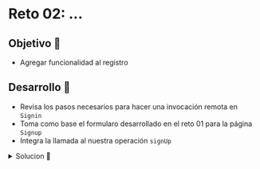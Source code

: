 # Reto 02: ...

## Objetivo 🎯

* Agregar funcionalidad al registro

## Desarrollo 📝

* Revisa los pasos necesarios para hacer una invocación remota en `Signin`
* Toma como base el formularo desarrollado en el reto 01 para la página `Signup`
* Integra la llamada al nuestra operación `signUp`

<details>
	<summary>Solucion 🔖</summary>

```js
import { useState } from "react";
import { Link } from "react-router-dom";
import { gql, useMutation } from "@apollo/client";

const signupMutationGQL = gql`
mutation signUp($name: String, $lastname: String, $email: String!, $password: String!) {
  signUp(
    input: {
      name: $name
      lastname: $lastname
      email: $email
      password: $password
    }
  ) {
    name
    lastname
    email
  }
}
`;

export const Signup = () => {
  const [name, setName] = useState("");
  const [lastname, setLastname] = useState("");
  const [email, setEmail] = useState("");
  const [password, setPassword] = useState("");

  const [mutateFunction, { data, loading, error }] = useMutation(signupMutationGQL, {
    onError: (err) => {
      console.log("API error", err)
      localStorage.removeItem("token");
    },
  });

  const handleSignup = async (e) => {
    e.preventDefault();
    mutateFunction({ variables: { name, lastname, email, password } });
  };

  return (
    <div>
      <form onSubmit={handleSignup}>
        <h3>Sign up</h3>
        <input
          type="text"
          placeholder="nombre"
          value={name}
          onChange={(e) => setName(e.target.value)}
        />
        <input
          type="text"
          placeholder="apellido"
          value={lastname}
          onChange={(e) => setLastname(e.target.value)}
        />
        <input
          type="text"
          placeholder="email"
          value={email}
          onChange={(e) => setEmail(e.target.value)}
        />
        <input
          type="password"
          placeholder="password"
          value={password}
          onChange={(e) => setPassword(e.target.value)}
        />
        <button type="submit">Sign up</button>
      </form>

      {data &&
        <small>Usuario {data.signUp.email} registrado con éxito <Link to={"/signin"}>Ingresar</Link></small>
      }

      {error &&
        <small>error al tratar de registrar a {email}</small>
      }
    </div>
  );
};
```
</details>
